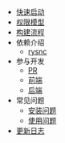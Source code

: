 
* [快速启动](start/index.md)
* [权限模型](permission/index.md)
* [构建流程](deploy/index.md)
* 依赖介绍
  * [rysnc](dependency/rsync.md)
* 参与开发
  * [PR](develop/pr.md)
  * [前端](develop/frontend.md)
  * [后端](develop/backend.md)
* 常见问题
  * [安装问题](question/install.md)
  * [使用问题](question/use.md)
* [更新日志](changelog/index.md)